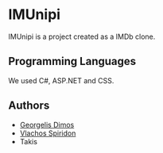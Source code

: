 # IMUnipi

IMUnipi is a project created as a IMDb clone.

## Programming Languages

We used C#, ASP.NET and CSS.
## Authors

- [Georgelis Dimos](https://github.com/geo-di)
- [Vlachos Spiridon](https://github.com/geo-di)
- Takis
